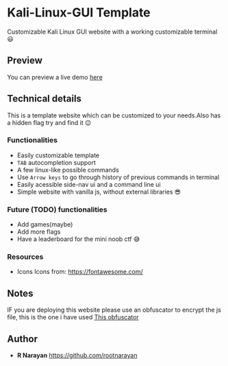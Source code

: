 # Kali-Linux-GUI Template

Customizable Kali Linux GUI website with a working customizable terminal :smiley:

## Preview

You can preview a live demo [here](https://rootnarayan.github.io/Kali-Linux-GUI/)
## Technical details

This is a template website which can be customized to your needs.Also has a hidden flag try and find it :wink:

### Functionalities

* Easily customizable template
* `TAB` autocompletion support
* A few linux-like possible commands
* Use `Arrow keys` to go through history of previous commands in terminal
* Easily acessible side-nav ui and a command line ui
* Simple website with vanilla js, without external libraries :sunglasses:

### Future (TODO) functionalities

* Add games(maybe)
* Add more flags
* Have a leaderboard for the mini noob ctf :sweat_smile:



### Resources

* Icons
Icons from:
https://fontawesome.com/

## Notes

IF you are deploying this website please use an obfuscator to encrypt the js file, this is the one i have used [This obfuscator](https://obfuscator.io/)

## Author

* **R Narayan**  https://github.com/rootnarayan

